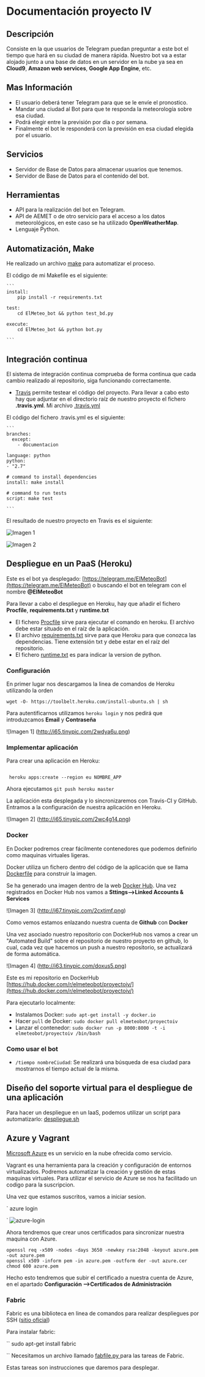 # Documentación proyecto IV

## Descripción

Consiste en la que usuarios de Telegram puedan preguntar a este bot el tiempo que hará en su ciudad de manera rápida. Nuestro bot va a estar alojado junto a una base de datos en un servidor en la nube ya sea en **Cloud9**, **Amazon web services**, **Google App Engine**, etc.

## Mas Información

-	El usuario deberá tener Telegram para que se le envíe el pronostico.
-	Mandar una ciudad al Bot para que te responda la meteorología sobre esa ciudad.
-	Podrá elegir entre la previsión por día o por semana.
-	Finalmente el bot le responderá con la previsión en esa ciudad elegida por el usuario.


## Servicios

-	Servidor de Base de Datos para almacenar usuarios que tenemos.
-	Servidor de Base de Datos para el contenido del bot.

## Herramientas

-	API para la realización del bot en Telegram.
-	API de AEMET o de otro servicio para el acceso a los datos meteorológicos, en este caso se ha utilizado **OpenWeatherMap**.
-	Lenguaje Python.

## Automatización, Make

He realizado un archivo [make](https://github.com/dabrase/proyectoIV/blob/master/Makefile) para automatizar el proceso.

El código de mi Makefile es el siguiente:

	```
	install:
		pip install -r requirements.txt

	test:
		cd ElMeteo_bot && python test_bd.py

	execute:
		cd ElMeteo_bot && python bot.py

	```

## Integración continua

El sistema de integración continua comprueba de forma continua que cada cambio realizado al repositorio, siga funcionando correctamente.

-	[Travis](https://travis-ci.org/) permite testear el código del proyecto. Para llevar a cabo esto hay que adjuntar en el directorio raíz de nuestro proyecto el fichero **.travis.yml**. Mi archivo [.travis.yml](https://github.com/dabrase/proyectoIV/blob/master/.travis.yml)

El código del fichero .travis.yml es el siguiente:

	```
	branches:
	  except:
		- documentacion

	language: python
	python:
	- "2.7"

	# command to install dependencies
	install: make install

	# command to run tests
	script: make test

	```

El resultado de nuestro proyecto en Travis es el siguiente:

![Imagen 1](http://i68.tinypic.com/1zxa54n.png) 

![Imagen 2](http://i67.tinypic.com/2gtqnhs.png)

## Despliegue en un PaaS (Heroku)

Este es el bot ya desplegado: [https://telegram.me/ElMeteoBot](https://telegram.me/ElMeteoBot) o buscando el bot en telegram con el nombre **@ElMeteoBot**

Para llevar a cabo el despliegue en Heroku, hay que añadir el fichero **Procfile**, **requirements.txt** y **runtime.txt**

-	El fichero [Procfile](https://github.com/dabrase/proyectoIV/blob/master/Procfile) sirve para ejecutar el comando en heroku. El archivo debe estar situado en el raíz de la aplicación.
-	El archivo [requirements.txt](https://github.com/dabrase/proyectoIV/blob/master/requirements.txt) sirve para que Heroku para que conozca las dependencias. Tiene extensión txt y debe estar en el raíz del repositorio.
-	El fichero [runtime.txt](https://github.com/dabrase/proyectoIV/blob/master/runtime.txt) es para indicar la version de python.

### Configuración

En primer lugar nos descargamos la linea de comandos de Heroku utilizando la orden 

```
wget -O- https://toolbelt.heroku.com/install-ubuntu.sh | sh

```

Para autentificarnos utilizamos `heroku login` y nos pedirá que introduzcamos **Email** y **Contraseña**

![Imagen 1] (http://i65.tinypic.com/2wdya6u.png)

### Implementar aplicación

Para crear una aplicación en Heroku: 

```

 heroku apps:create --region eu NOMBRE_APP

```
Ahora ejecutamos `git push heroku master`

La aplicación esta desplegada y lo sincronizaremos con Travis-CI y GitHub. Entramos a la configuración de nuestra aplicación en Heroku.

![Imagen 2] (http://i65.tinypic.com/2wc4g14.png)

### Docker

En Docker podremos crear fácilmente contenedores que podemos definirlo como maquinas virtuales ligeras.

Docker utiliza un fichero dentro del código de la aplicación que se llama [Dockerfile](https://github.com/dabrase/proyectoIV/blob/master/Dockerfile) para construir la imagen.

Se ha generado una imagen dentro de la web [Docker Hub](https://hub.docker.com/). Una vez registrados en Docker Hub nos vamos a **Sttings-->Linked Accounts & Services**

![Imagen 3] (http://i67.tinypic.com/2cxtimf.png)

Como vemos estamos enlazando nuestra cuenta de **Github** con **Docker**

Una vez asociado nuestro repositorio con DockerHub nos vamos a crear un "Automated Build" sobre el repositorio de nuestro proyecto en github, lo cual, cada vez que hacemos un push a nuestro repositorio, se actualizará de forma automática.

![Imagen 4] (http://i63.tinypic.com/doxus5.png)

Este es mi repositorio en DockerHub [https://hub.docker.com/r/elmeteobot/proyectoiv/](https://hub.docker.com/r/elmeteobot/proyectoiv/) 

Para ejecutarlo localmente:
-	Instalamos Docker: `sudo apt-get install -y docker.io` 
-	Hacer `pull` de Docker: `sudo docker pull elmeteobot/proyectoiv`
-	Lanzar el contenedor: `sudo docker run -p 8000:8000 -t -i elmeteobot/proyectoiv /bin/bash`

### Como usar el bot

-	`/tiempo nombreCiudad`: Se realizará una búsqueda de esa ciudad para mostrarnos el tiempo actual de la misma.

## Diseño del soporte virtual para el despliegue de una aplicación

Para hacer un despliegue en un IaaS, podemos utilizar un script para automatizarlo: [despliegue.sh](https://github.com/dabrase/proyectoIV/blob/master/despliegue.sh)

## Azure y Vagrant

[Microsoft Azure](https://azure.microsoft.com/es-es/) es un servicio en la nube ofrecida como servicio.

Vagrant es una herramienta para la creación y configuración de entornos virtualizados. Podremos automatizar la creación y gestión de estas maquinas virtuales.
Para utilizar el servicio de Azure se nos ha facilitado un codigo para la suscripcion.

Una vez que estamos suscritos, vamos a iniciar sesion.

`
azure login

`
![azure-login](https://www.dropbox.com/s/4ylnlo26u2kbgn0/azure-login.png?dl=0)

Ahora tendremos que crear unos certificados para sincronizar nuestra maquina con Azure.

```
openssl req -x509 -nodes -days 3650 -newkey rsa:2048 -keyout azure.pem -out azure.pem
openssl x509 -inform pem -in azure.pem -outform der -out azure.cer
chmod 600 azure.pem
```

Hecho esto tendremos que subir el certificado a nuestra cuenta de Azure, en el apartado **Configuración -->Certificados de Administración**

### Fabric

Fabric es una biblioteca en linea de comandos para realizar despliegues por SSH ([sitio oficial](http://www.fabfile.org/))

Para instalar fabric:

``
sudo apt-get install fabric

``
Necesitamos un archivo llamado [fabfile.py ]() para las tareas de Fabric.

Estas tareas son instrucciones que daremos para desplegar.
